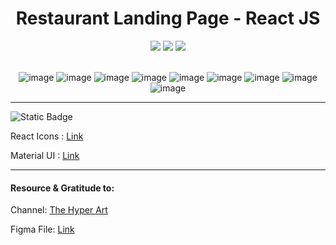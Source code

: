 <div align='center'>
  <h1>Restaurant Landing Page - React JS</h1>
  <img src='https://img.shields.io/badge/fmfahath-white?logo=github&logoColor=black'/>
   <img src='https://img.shields.io/badge/React_JS-gray?logo=react'/>
   <img src='https://img.shields.io/badge/build-pass-green'/>
  <br><br>

![image](https://github.com/fmfahath/reactjs-restaurant-landing-page/assets/95971934/27027e6f-7b2d-4944-b93e-c43d9061f401)
![image](https://github.com/fmfahath/reactjs-restaurant-landing-page/assets/95971934/6523e38e-49cc-42db-b339-debe987401f8)
![image](https://github.com/fmfahath/reactjs-restaurant-landing-page/assets/95971934/e9c7e726-8f51-4629-98b1-8ebf7a50247f)
![image](https://github.com/fmfahath/reactjs-restaurant-landing-page/assets/95971934/4660b383-240c-4489-b1a5-56549e7fd74f)
![image](https://github.com/fmfahath/reactjs-restaurant-landing-page/assets/95971934/6adef3af-3508-4c11-877c-6a006cfa7ac6)
![image](https://github.com/fmfahath/reactjs-restaurant-landing-page/assets/95971934/8bbbd763-170f-4ad9-b691-a5fd990eb2bf) 
![image](https://github.com/fmfahath/reactjs-restaurant-landing-page/assets/95971934/e441c4d5-78e4-40c9-9305-11ef72cb2f6c) 
![image](https://github.com/fmfahath/reactjs-restaurant-landing-page/assets/95971934/09c9a9d3-701a-49c7-a17d-d1794b2d24d5) 
![image](https://github.com/fmfahath/reactjs-restaurant-landing-page/assets/95971934/5d6398ca-ad29-4aac-bdae-f4a38c256f3e)

</div>

<hr>
<img alt="Static Badge" src="https://img.shields.io/badge/npm-dependencies-gray?logo=npm&logoColor=white&labelColor=red" >
<p>React Icons : <a href="https://react-icons.github.io/react-icons/">Link</a></p>
<p>Material UI : <a href="https://mui.com/material-ui/getting-started/installation/">Link</a></p>


<hr>
<h4>Resource & Gratitude to:</h4>
<p>Channel: <a href="https://www.youtube.com/watch?v=GVjIflROwJ4&t=2s">The Hyper Art</a></p>
<p>Figma File: <a href="https://github.com/fmfahath/reactjs-restaurant-landing-page/files/14182078/Restaurant.Landing.Page.Project.For.Youtube.pdf">Link</a></p>





